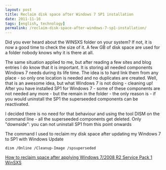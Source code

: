 ```yaml
---
layout: post
title: Reclaim disk space after Windows 7 SP1 installation
date: 2011-11-16
tags: [english, technology]
permalink: /reclaim-disk-space-after-windows-7-sp1-installation/
---
```


Did you ever heard about the WINSXS folder on your system? If not, it is now a good time to check the size of it. A few GB of disk space are used for a folder nobody knows why it is there at all. 

The same situation applied to me, but after reading a few sites and blog entries I do know that it is important. It is storing all needed components Windows 7 needs during its life time. The idea is to hard link them from any place - so only one location is needed and no duplicates are created. Well, that is an awesome idea, but what Windows 7 is not doing - cleaning up! After you have installed SP1 for Windows 7 - some of these components are not needed any more - but the remain in the folder - the only reason is - if you would uninstall the SP1 the superseeded components can be reactivated. 

I decided there is no need for that behaviour and using the tool DISM on the command line - all the superseeded components get deleted. Only "downside": you can not uninstall SP1 from this point onwards 

The command I used to reclaim my disk space after updating my Windows 7 to SP1 with Windows Update

`dism /Online /Cleanup-Image /spsuperseded`

[How to reclaim space after applying Windows 7/2008 R2 Service Pack 1](https://blogs.technet.com/themes/blogs/generic/post.aspx?WeblogApp=joscon&y=2011&m=02&d=15&WeblogPostName=how-to-reclaim-space-after-applying-service-pack-1&GroupKeys=) [WinSXS](http://answers.microsoft.com/en-us/windows/forum/windows_vista-performance/winsxs/e473cda6-94d5-4e6a-9ce8-97cf876174a0)